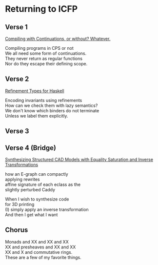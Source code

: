 # Returning to ICFP

## Verse 1

[Compiling with Continuations, or without?
Whatever.](https://dl.acm.org/doi/pdf/10.1145/3341643)

Compiling programs in CPS or not\
We all need some form of continuations.\
They never return as regular functions\
Nor do they escape their defining scope.

## Verse 2

[Refinement Types for Haskell](https://dl.acm.org/doi/10.1145/2628136.2628161)

Encoding invariants using refinements\
How can we check them with lazy semantics?\
We don't know which binders do not terminate\
Unless we label them explicitly.

## Verse 3

## Verse 4 (Bridge)

[Synthesizing Structured CAD Models with Equality Saturation and Inverse
Transformations](https://homes.cs.washington.edu/~cnandi/docs/pldi20-cr.pdf)

how an E-graph can compactly\
applying rewrites\
affine signature of each eclass as the\
slightly perturbed Caddy

When I wish to synthesize code\
for 3D printing\
(I) simply apply an inverse transformation\
And then I get what I want

## Chorus

Monads and XX and XX and XX\
XX and presheaves and XX and XX\
XX and X and commutative rings.\
These are a few of my favorite things.
